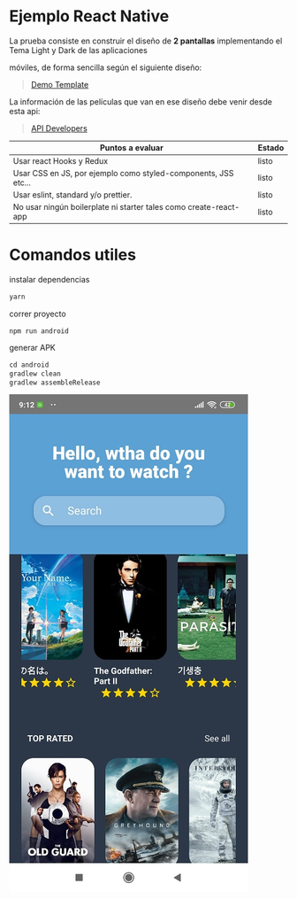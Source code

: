 # Ejemplo React Native

La prueba consiste en construir el diseño de **2 pantallas** implementando el Tema Light y Dark de las aplicaciones

móviles, de forma sencilla según el siguiente diseño:

> [Demo Template](https://www.uplabs.com/posts/movies-e0f9c1ea-a644-4666-857b-10933c4089ca)

La información de las películas que van en ese diseño debe venir desde esta api:
>[API Developers](https://developers.themoviedb.org/3/getting-started/introduction)

| Puntos a evaluar | Estado |
|--|--|
| Usar react Hooks y Redux | listo |
| Usar CSS en JS, por ejemplo como styled-components, JSS etc... | listo |
| Usar eslint, standard y/o prettier. | listo |
| No usar ningún boilerplate ni starter tales como create-react-app | listo |

# Comandos utiles
instalar dependencias
```bash
yarn
```
correr proyecto
```
npm run android
```
generar APK
```
cd android
gradlew clean
gradlew assembleRelease
```
![Demo](src/assets/images/demo.jpg)
